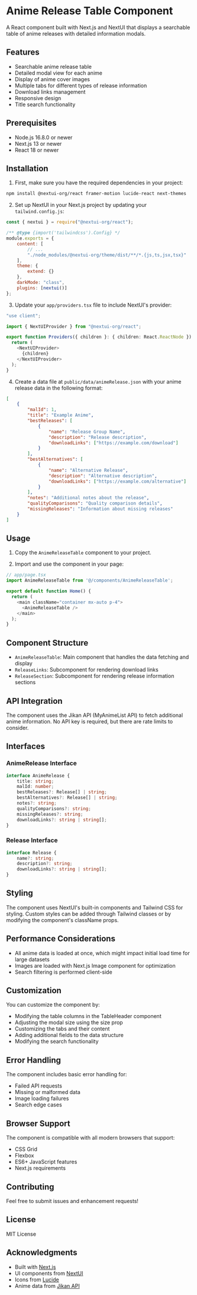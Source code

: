 # Anime Release Table Component

A React component built with Next.js and NextUI that displays a searchable table of anime releases with detailed information modals.

## Features

- Searchable anime release table
- Detailed modal view for each anime
- Display of anime cover images
- Multiple tabs for different types of release information
- Download links management
- Responsive design
- Title search functionality

## Prerequisites

- Node.js 16.8.0 or newer
- Next.js 13 or newer
- React 18 or newer

## Installation

1. First, make sure you have the required dependencies in your project:

```bash
npm install @nextui-org/react framer-motion lucide-react next-themes
```

2. Set up NextUI in your Next.js project by updating your `tailwind.config.js`:

```javascript
const { nextui } = require("@nextui-org/react");

/** @type {import('tailwindcss').Config} */
module.exports = {
    content: [
        // ...
        "./node_modules/@nextui-org/theme/dist/**/*.{js,ts,jsx,tsx}"
    ],
    theme: {
        extend: {}
    },
    darkMode: "class",
    plugins: [nextui()]
};
```

3. Update your `app/providers.tsx` file to include NextUI's provider:

```typescript
"use client";

import { NextUIProvider } from "@nextui-org/react";

export function Providers({ children }: { children: React.ReactNode }) {
  return (
    <NextUIProvider>
      {children}
    </NextUIProvider>
  );
}
```

4. Create a data file at `public/data/animeRelease.json` with your anime release data in the following format:

```json
[
    {
        "malId": 1,
        "title": "Example Anime",
        "bestReleases": [
            {
                "name": "Release Group Name",
                "description": "Release description",
                "downloadLinks": ["https://example.com/download"]
            }
        ],
        "bestAlternatives": [
            {
                "name": "Alternative Release",
                "description": "Alternative description",
                "downloadLinks": ["https://example.com/alternative"]
            }
        ],
        "notes": "Additional notes about the release",
        "qualityComparisons": "Quality comparison details",
        "missingReleases": "Information about missing releases"
    }
]
```

## Usage

1. Copy the `AnimeReleaseTable` component to your project.

2. Import and use the component in your page:

```typescript
// app/page.tsx
import AnimeReleaseTable from '@/components/AnimeReleaseTable';

export default function Home() {
  return (
    <main className="container mx-auto p-4">
      <AnimeReleaseTable />
    </main>
  );
}
```

## Component Structure

- `AnimeReleaseTable`: Main component that handles the data fetching and display
- `ReleaseLinks`: Subcomponent for rendering download links
- `ReleaseSection`: Subcomponent for rendering release information sections

## API Integration

The component uses the Jikan API (MyAnimeList API) to fetch additional anime information. No API key is required, but there are rate limits to consider.

## Interfaces

### AnimeRelease Interface

```typescript
interface AnimeRelease {
    title: string;
    malId: number;
    bestReleases?: Release[] | string;
    bestAlternatives?: Release[] | string;
    notes?: string;
    qualityComparisons?: string;
    missingReleases?: string;
    downloadLinks?: string | string[];
}
```

### Release Interface

```typescript
interface Release {
    name?: string;
    description?: string;
    downloadLinks?: string | string[];
}
```

## Styling

The component uses NextUI's built-in components and Tailwind CSS for styling. Custom styles can be added through Tailwind classes or by modifying the component's className props.

## Performance Considerations

- All anime data is loaded at once, which might impact initial load time for large datasets
- Images are loaded with Next.js Image component for optimization
- Search filtering is performed client-side

## Customization

You can customize the component by:

- Modifying the table columns in the TableHeader component
- Adjusting the modal size using the size prop
- Customizing the tabs and their content
- Adding additional fields to the data structure
- Modifying the search functionality

## Error Handling

The component includes basic error handling for:

- Failed API requests
- Missing or malformed data
- Image loading failures
- Search edge cases

## Browser Support

The component is compatible with all modern browsers that support:

- CSS Grid
- Flexbox
- ES6+ JavaScript features
- Next.js requirements

## Contributing

Feel free to submit issues and enhancement requests!

## License

MIT License

## Acknowledgments

- Built with [Next.js](https://nextjs.org/)
- UI components from [NextUI](https://nextui.org/)
- Icons from [Lucide](https://lucide.dev/)
- Anime data from [Jikan API](https://jikan.moe/)
